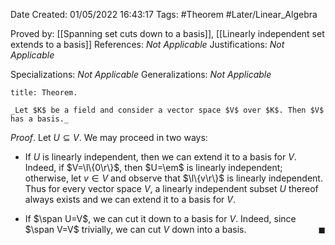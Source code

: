 <div class="topSpace"></div>

Date Created: 01/05/2022 16:43:17
Tags: #Theorem #Later/Linear_Algebra

Proved by: [[Spanning set cuts down to a basis]], [[Linearly independent set extends to a basis]]
References: _Not Applicable_
Justifications: _Not Applicable_

Specializations: _Not Applicable_
Generalizations: _Not Applicable_

``` ad-Theorem
title: Theorem.

_Let $K$ be a field and consider a vector space $V$ over $K$. Then $V$ has a basis._

```

_Proof_. Let $U\subseteq V$. We may proceed in two ways:
* If $U$ is linearly independent, then we can extend it to a basis for $V$. Indeed, if $V=\l\{0\r\}$, then $U=\em$ is linearly independent; otherwise, let $v\in V$ and observe that $\l\{v\r\}$ is linearly independent. Thus for every vector space $V$, a linearly independent subset $U$ thereof always exists and we can extend it to a basis for $V$.

* If $\span U=V$, we can cut it down to a basis for $V$. Indeed, since $\span V=V$ trivially, we can cut $V$ down into a basis.<span style="float:right;">$\blacksquare$</span>
